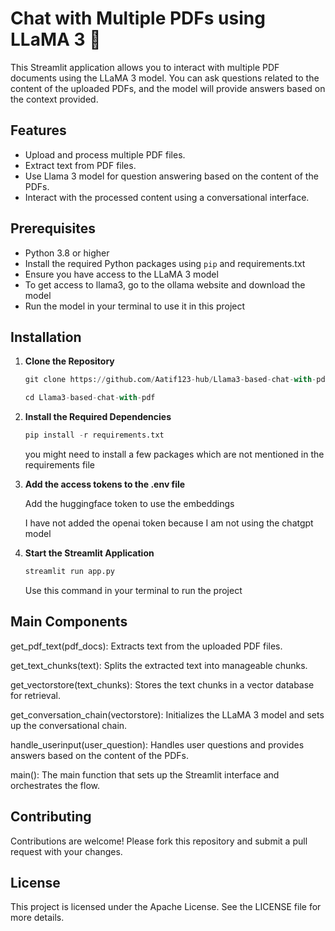 # Chat with Multiple PDFs using LLaMA 3 🦙

This Streamlit application allows you to interact with multiple PDF documents using the LLaMA 3 model. You can ask questions related to the content of the uploaded PDFs, and the model will provide answers based on the context provided.

## Features

- Upload and process multiple PDF files.
- Extract text from PDF files.
- Use Llama 3 model for question answering based on the content of the PDFs.
- Interact with the processed content using a conversational interface.

## Prerequisites

- Python 3.8 or higher
- Install the required Python packages using `pip` and requirements.txt
- Ensure you have access to the LLaMA 3 model
- To get access to llama3, go to the ollama website and download the model
- Run the model in your terminal to use it in this project

## Installation

1. **Clone the Repository**

   ```python
   git clone https://github.com/Aatif123-hub/Llama3-based-chat-with-pdf.git
   ```
    ```python
    cd Llama3-based-chat-with-pdf
    ```
3. **Install the Required Dependencies**

   ```python
   pip install -r requirements.txt
   ```
   you might need to install a few packages which are not mentioned in the requirements file

5. **Add the access tokens to the .env file**

   Add the huggingface token to use the embeddings

   I have not added the openai token because I am not using the chatgpt model

3. **Start the Streamlit Application**

   ```python
   streamlit run app.py
   ```
   Use this command in your terminal to run the project

## Main Components
get_pdf_text(pdf_docs): Extracts text from the uploaded PDF files.

get_text_chunks(text): Splits the extracted text into manageable chunks.

get_vectorstore(text_chunks): Stores the text chunks in a vector database for retrieval.

get_conversation_chain(vectorstore): Initializes the LLaMA 3 model and sets up the conversational chain.

handle_userinput(user_question): Handles user questions and provides answers based on the content of the PDFs.

main(): The main function that sets up the Streamlit interface and orchestrates the flow.

## Contributing

Contributions are welcome! Please fork this repository and submit a pull request with your changes.

## License
This project is licensed under the Apache License. See the LICENSE file for more details.
